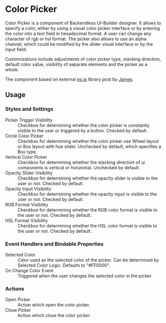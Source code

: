 # Color Picker

Color Picker is a component of Backendless UI-Builder designer. It allows to specify a color, either by using a visual
color picker interface or by entering the color into a text field in hexadecimal format. A user can change any character
of rgb or hsl format. The picker also allows to use an alpha channel, which could be modified by the slider visual
interface or by the input field.

Customizations include adjustments of color picker type, stacking direction, default color value, visibility of separate
elements and the picker as a whole.

The component based on external [iro.js](https://github.com/jaames/iro.js) library post
by [James](https://github.com/jaames).

## Usage

### Styles and Settings

<dl>
<dt>Picker Trigger Visibility</dt>
<dd>Checkbox for determining whether the color picker is constantly visible to the user or triggered by a button. Checked by default.</dd>
<dt>Circle Color Picker</dt>
<dd>Checkbox for determining whether the color picker use Wheel layout or Box layout with hue slider. Unchecked by default, which specifies a Box type.</dd>
<dt>Vertical Color Picker</dt>
<dd>Checkbox for determining whether the stacking direction of ui components is vertical or horizontal. Unchecked by default.</dd>
<dt>Opacity Slider Visibility</dt>
<dd>Checkbox for determining whether the opacity slider is visible to the user or not. Checked by default.</dd>
<dt>Opacity Input Visibility</dt>
<dd>Checkbox for determining whether the opacity input is visible to the user or not. Checked by default.</dd>
<dt>RGB Format Visibility</dt>
<dd>Checkbox for determining whether the RGB color format is visible to the user or not. Checked by default.</dd>
<dt>HSL Format Visibility</dt>
<dd>Checkbox for determining whether the HSL color format is visible to the user or not. Checked by default.</dd>
</dl>

### Event Handlers and Bindable Properties

<dl>
<dt>Selected Color</dt>
<dd>Color used as the selected color of the picker. Can be determined by Selected Color Logic. Defaults to "#FF0000".</dd>
<dt>On Change Color Event</dt>
<dd>Triggered when the user changes the selected color in the picker.</dd>
</dl>

### Actions

<dl>
<dt>Open Picker</dt>
<dd>Action which open the color picker.</dd>
<dt>Close Picker</dt>
<dd>Action which close the color picker.</dd>
</dl>
